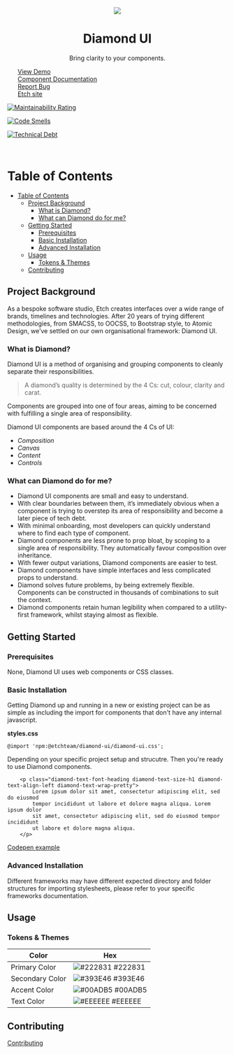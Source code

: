 <div align="center">
  <img src="src/images/logo.svg" />
  <h1>Diamond UI</h1>
  <p>
    Bring clarity to your components.
  </p>
</div>

<nav>
  <ul style="list-style-type: none">
    <li><a href="https://diamond.etch.co/" rel="noopener noreferrer">View Demo</a></li>
    <li><a href="link to storybook">Component Documentation</a></li>
    <li><a href="link to github issues">Report Bug</a></li>
    <li><a href="https://etch.co/">Etch site</a></li>
  </ul>
</nav>

[![Maintainability Rating](https://sonarcloud.io/api/project_badges/measure?project=etchteam_diamond-ui&metric=sqale_rating)](https://sonarcloud.io/summary/new_code?id=etchteam_diamond-ui)

[![Code Smells](https://sonarcloud.io/api/project_badges/measure?project=etchteam_diamond-ui&metric=code_smells)](https://sonarcloud.io/summary/new_code?id=etchteam_diamond-ui)

[![Technical Debt](https://sonarcloud.io/api/project_badges/measure?project=etchteam_diamond-ui&metric=sqale_index)](https://sonarcloud.io/summary/new_code?id=etchteam_diamond-ui)

<br />

# Table of Contents

- [Table of Contents](#table-of-contents)
  - [Project Background](#project-background)
    - [What is Diamond?](#what-is-diamond)
    - [What can Diamond do for me?](#what-can-diamond-do-for-me)
  - [Getting Started](#getting-started)
    - [Prerequisites](#prerequisites)
    - [Basic Installation](#basic-installation)
    - [Advanced Installation](#advanced-installation)
  - [Usage](#usage)
    - [Tokens \& Themes](#tokens--themes)
  - [Contributing](#contributing)


## Project Background

As a bespoke software studio, Etch creates interfaces over a wide range of brands, timelines and technologies. After 20 years of trying different methodologies, from SMACSS, to OOCSS, to Bootstrap style, to Atomic Design, we’ve settled on our own organisational framework: Diamond UI.

### What is Diamond?

Diamond UI is a method of organising and grouping components to cleanly separate their responsibilities.

> A diamond’s quality is determined by the 4 Cs: cut, colour, clarity and carat.

Components are grouped into one of four areas, aiming to be concerned with fulfilling a single area of responsibility.

Diamond UI components are based around the 4 Cs of UI:

- *Composition*
- *Canvas*
- *Content*
- *Controls*


### What can Diamond do for me?

- Diamond UI components are small and easy to understand.
- With clear boundaries between them, it’s immediately obvious when a component is trying to overstep its area of responsibility and become a later piece of tech debt.
- With minimal onboarding, most developers can quickly understand where to find each type of component.
- Diamond components are less prone to prop bloat, by scoping to a single area of responsibility. They automatically favour composition over inheritance.
- With fewer output variations, Diamond components are easier to test.
- Diamond components have simple interfaces and less complicated props to understand.
- Diamond solves future problems, by being extremely flexible. Components can be constructed in thousands of combinations to suit the context.
- Diamond components retain human legibility when compared to a utility-first framework, whilst staying almost as flexible.

## Getting Started
### Prerequisites
None, Diamond UI uses web components or CSS classes.

### Basic Installation
Getting Diamond up and running in a new or existing project can be as simple as including the import for components that don't have any internal javascript.

**styles.css**

``` @import 'npm:@etchteam/diamond-ui/diamond-ui.css'; ```

Depending on your specific project setup and strucutre. Then you're ready to use Diamond components.

```
    <p class="diamond-text-font-heading diamond-text-size-h1 diamond-text-align-left diamond-text-wrap-pretty">
        Lorem ipsum dolor sit amet, consectetur adipiscing elit, sed do eiusmod
        tempor incididunt ut labore et dolore magna aliqua. Lorem ipsum dolor
        sit amet, consectetur adipiscing elit, sed do eiusmod tempor incididunt
        ut labore et dolore magna aliqua.
    </p>
```
[Codepen example](https://codepen.io/carls-playground/pen/MWRMYyj)
### Advanced Installation
Different frameworks may have different expected directory and folder structures for importing stylesheets, please refer to your specific frameworks documentation.

## Usage
### Tokens & Themes

| Color             | Hex                                                                |
| ----------------- | ------------------------------------------------------------------ |
| Primary Color | ![#222831](https://via.placeholder.com/10/222831?text=+) #222831 |
| Secondary Color | ![#393E46](https://via.placeholder.com/10/393E46?text=+) #393E46 |
| Accent Color | ![#00ADB5](https://via.placeholder.com/10/00ADB5?text=+) #00ADB5 |
| Text Color | ![#EEEEEE](https://via.placeholder.com/10/EEEEEE?text=+) #EEEEEE |

## Contributing

<a href="https://github.com/etchteam/diamond-ui/blob/main/CONTRIBUTING.md">Contributing</a>





